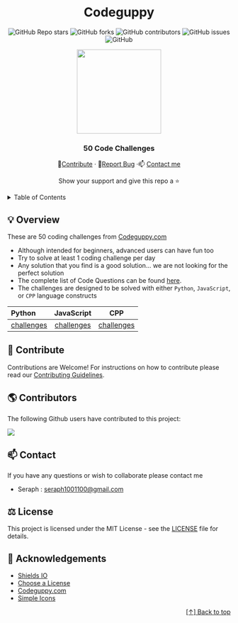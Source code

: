 <div id="header" align="center">

# Codeguppy

![GitHub Repo stars](https://img.shields.io/github/stars/seraph776/Codeguppy-50-Code-Challenges?style=for-the-badge)
![GitHub forks](https://img.shields.io/github/forks/seraph776/Codeguppy-50-Code-Challenges?style=for-the-badge)
![GitHub contributors](https://img.shields.io/github/contributors/seraph776/Codeguppy-50-Code-Challenges?color=blue&style=for-the-badge)
![GitHub issues](https://img.shields.io/github/issues-raw/seraph776/Codeguppy-50-Code-Challenges?color=yellow&style=for-the-badge)
![GitHub](https://img.shields.io/github/license/seraph776/Codeguppy-50-Code-Challenges?style=for-the-badge)
  

<img src="https://user-images.githubusercontent.com/72005563/156072951-d44072ac-2220-4cf0-be2d-7387a5fa9c6b.png" width="190">
  

  
### 50 Code Challenges  
  
🎁[Contribute](https://github.com/seraph776/Codeguppy-50-Code-Challenges/blob/main/CONTRIBUTING.md) · 🐛[Report Bug](https://github.com/seraph776/Codeguppy-50-Code-Challenges/issues) ·📫 [Contact me](https://github.com/seraph776/Codeguppy-50-Code-Challenges#contact)  
 
Show your support and give this repo a ⭐ 

  
</div>


<div id="content">
<details>
  <summary> Table of Contents </summary>  
  
1. [Overview](https://github.com/seraph776/Codeguppy-50-Code-Challenges#overview)
2. [Contribute](https://github.com/seraph776/Codeguppy-50-Code-Challenges#contribute)
3. [Contributors](https://github.com/seraph776/Codeguppy-50-Code-Challenges#contributors)  
4. [Contact](https://github.com/seraph776/Codeguppy-50-Code-Challenges#contact)
5. [License](https://github.com/seraph776/Codeguppy-50-Code-Challenges#license)
6. [Acknowledgements](https://github.com/seraph776/Codeguppy-50-Code-Challenges#acknowledgements)
   
</details>

</div>  


<h2 id="overview"> 💡 Overview </h2>

These are 50 coding challenges from [Codeguppy.com ](https://codeguppy.com/)

- Although intended for beginners, advanced users can have fun too
- Try to solve at least 1 coding challenge per day
- Any solution that you find is a good solution... we are not looking for the perfect solution
- The complete list of Code Questions can be found [here](https://github.com/seraph776/Codeguppy-50-Code-Challenges/blob/main/QUESTIONS.md).  
- The challenges are designed to be solved with either `Python`, `JavaScript`, or `CPP` language constructs


| Python      | JavaScript  | CPP          |
| :---        |    :----:   |     :---:    |
| [challenges](https://github.com/seraph776/Codeguppy-50-Code-Challenges/blob/main/code/Python/python-question-answer.md)   | [challenges](https://github.com/seraph776/Codeguppy-50-Code-Challenges/blob/main/code/JavaScript/javascript-questions-answers.md)        |[challenges](https://github.com/seraph776/Codeguppy-50-Code-Challenges/blob/main/code/cpp/cpp-questions-answers.md)     |



<h2 id="contribute">  🎁 Contribute </h2>

Contributions are Welcome! For instructions on how to contribute please read our [Contributing Guidelines](https://github.com/seraph776/Codeguppy-50-Code-Challenges/blob/main/CONTRIBUTING.md).




<h2 id="contributors">  🌎 Contributors </h2>

 The following Github users have contributed to this project: 

<a href="https://github.com/seraph776/Codeguppy-50-Code-Challenges/graphs/contributors">
  <img src="https://contrib.rocks/image?repo=seraph776/Codeguppy-50-Code-Challenges" />
</a>


<h2 id="contact"> 📫 Contact </h2>

If you have any questions or wish to collaborate please contact me

- Seraph : seraph1001100@gmail.com


<h2 id="license">  ⚖️ License</h2>

This project is licensed under the MIT License - see the [LICENSE](https://github.com/seraph776/Codeguppy-50-Code-Challenges/blob/main/LICENSE) file for details.


<h2 id="acknowledgements">  📢 Acknowledgements </h2>

- [Shields IO](https://shields.io/)
- [Choose a License](https://choosealicense.com/licenses/mit/)
- [Codeguppy.com](https://codeguppy.com/)
- [Simple Icons](https://cdn.jsdelivr.net/npm/simple-icons@3.0.1/)


<div align="right">

[[↑] Back to top](https://github.com/seraph776/Codeguppy-50-Code-Challenges#header)

</div> 
